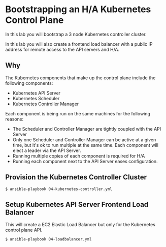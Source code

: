 # Bootstrapping an H/A Kubernetes Control Plane

In this lab you will bootstrap a 3 node Kubernetes controller cluster.

In this lab you will also create a frontend load balancer with a public IP address for remote access to the API servers and H/A.

## Why

The Kubernetes components that make up the control plane include the following components:

* Kubernetes API Server
* Kubernetes Scheduler
* Kubernetes Controller Manager

Each component is being run on the same machines for the following reasons:

* The Scheduler and Controller Manager are tightly coupled with the API Server
* Only one Scheduler and Controller Manager can be active at a given time, but it's ok to run multiple at the same time. Each component will elect a leader via the API Server.
* Running multiple copies of each component is required for H/A
* Running each component next to the API Server eases configuration.

## Provision the Kubernetes Controller Cluster

```
$ ansible-playbook 04-kubernetes-controller.yml
```

## Setup Kubernetes API Server Frontend Load Balancer

This will create a EC2 Elastic Load Balancer but only for the Kubernetes control plane API. 

```
$ ansible-playbook 04-loadbalancer.yml
```

